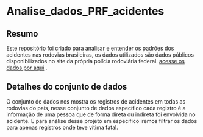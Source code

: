 # Analise_dados_PRF_acidentes
## Resumo
Este repositório foi criado para analisar e entender os padrões dos acidentes nas rodovias brasileiras, os dados utilizados são dados públicos disponibilizados no site da própria polícia rodoviária federal. [acesse os dados por aqui](https://www.gov.br/prf/pt-br/acesso-a-informacao/dados-abertos/dados-abertos-da-prf) . 

## Detalhes do conjunto de dados
O conjunto de dados nos mostra os registros de acidentes em todas as rodovias do país, nesse conjunto de dados específico cada registro é a informação de uma pessoa que de forma direta ou indireta foi envolvida no acidente. E para análise desse projeto em específico iremos filtrar os dados para apenas registros onde teve vítima fatal.
